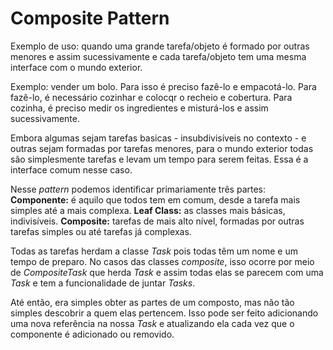 # Composite Pattern

Exemplo de uso: quando uma grande tarefa/objeto é formado por outras menores e assim sucessivamente e cada tarefa/objeto tem uma mesma interface com o mundo exterior.

Exemplo: vender um bolo. Para isso é preciso fazê-lo e empacotá-lo. Para fazê-lo, é necessário cozinhar e colocqr o recheio e cobertura. Para cozinha, é preciso medir os ingredientes e misturá-los e assim sucessivamente.

Embora algumas sejam tarefas basicas - insubdivisíveis no contexto - e outras sejam formadas por tarefas menores, para o mundo exterior todas são simplesmente tarefas e levam um tempo para serem feitas. Essa é a interface comum nesse caso.

Nesse *pattern* podemos identificar primariamente três partes:
**Componente:** é aquilo que todos tem em comum, desde a tarefa mais simples até a mais complexa.
**Leaf Class:** as classes mais básicas, indivisíveis.
**Composite:** tarefas de mais alto nível, formadas por outras tarefas simples ou até tarefas já complexas.

Todas as tarefas herdam a classe *Task* pois todas têm um nome e um tempo de preparo. No casos das classes *composite*, isso ocorre por meio de *CompositeTask* que herda *Task* e assim todas elas se parecem com uma *Task* e tem a funcionalidade de juntar *Tasks*.

Até então, era simples obter as partes de um composto, mas não tão simples descobrir a quem elas pertencem. Isso pode ser feito adicionando uma nova referência na nossa *Task* e atualizando ela cada vez que o componente é adicionado ou removido.
